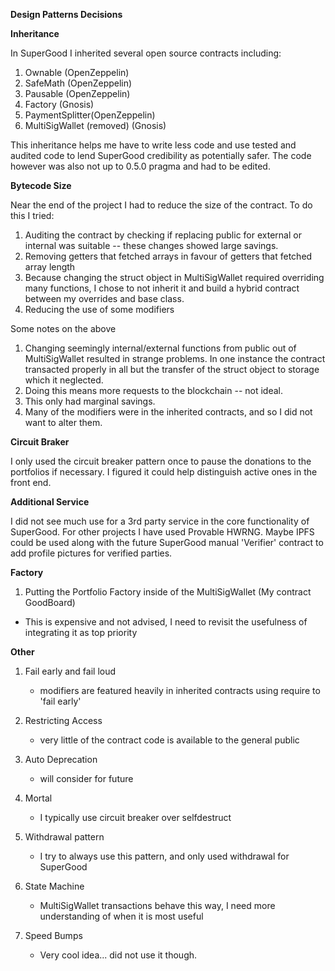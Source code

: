 **Design Patterns Decisions**

**Inheritance**

In SuperGood I inherited several open source contracts including:

1. Ownable (OpenZeppelin)
2. SafeMath (OpenZeppelin)
3. Pausable (OpenZeppelin)
4. Factory (Gnosis)
5. PaymentSplitter(OpenZeppelin)
6. MultiSigWallet (removed) (Gnosis)

This inheritance helps me have to write less code and use tested and audited code to lend SuperGood credibility as potentially safer. The code however was also not up to 0.5.0 pragma and had to be edited. 

**Bytecode Size**

Near the end of the project I had to reduce the size of the contract. To do this I tried:
1. Auditing the contract by checking if replacing public for external or internal was suitable -- these changes showed large savings.
2. Removing getters that fetched arrays in favour of getters that fetched array length
3. Because changing the struct object in MultiSigWallet required overriding many functions, I chose to not inherit it and build a hybrid contract between my overrides and base class.
4. Reducing the use of some modifiers

Some notes on the above
1. Changing seemingly internal/external functions from public out of MultiSigWallet resulted in strange problems. In one instance the contract transacted properly in all but the transfer of the struct object to storage which it neglected.
2. Doing this means more requests to the blockchain -- not ideal.
3. This only had marginal savings.
4. Many of the modifiers were in the inherited contracts, and so I did not want to alter them.

**Circuit Braker**

I only used the circuit breaker pattern once to pause the donations to the portfolios if necessary. I figured it could help distinguish active ones in the front end. 

**Additional Service**

I did not see much use for a 3rd party service in the core functionality of SuperGood. For other projects I have used Provable HWRNG. Maybe IPFS could be used along with the future SuperGood manual 'Verifier' contract to add profile pictures for verified parties. 

**Factory**

1. Putting the Portfolio Factory inside of the MultiSigWallet (My contract GoodBoard)
 - This is expensive and not advised, I need to revisit the usefulness of integrating it as top priority

**Other** 
1. Fail early and fail loud
    - modifiers are featured heavily in inherited contracts using require to 'fail early'

2. Restricting Access
   - very little of the contract code is available to the general public

3. Auto Deprecation
   - will consider for future

4. Mortal
    - I typically use circuit breaker over selfdestruct
 
5. Withdrawal pattern
    - I try to always use this pattern, and only used withdrawal for SuperGood

6. State Machine
    - MultiSigWallet transactions behave this way, I need more understanding of when it is most useful

7. Speed Bumps
    - Very cool idea... did not use it though. 

